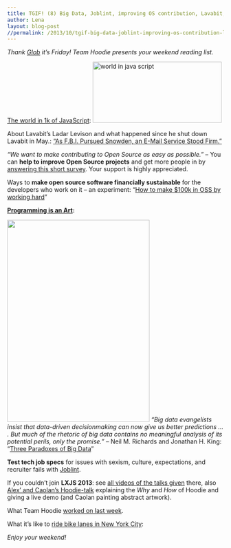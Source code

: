 ```yaml
---
title: TGIF! (8) Big Data, Joblint, improving OS contribution, Lavabit, LXJS
author: Lena
layout: blog-post
//permalink: /2013/10/tgif-big-data-joblint-improving-os-contribution-lavabit-lxjs/
---
```

*Thank [Glob][1] it’s Friday! Team Hoodie presents your weekend reading list.*

[The world in 1k of JavaScript][2]:
[<img class="alignnone size-medium wp-image-464" src="http://blog.hood.ie/wp-content/uploads/2013/09/Screen-Shot-2013-09-27-at-12.04.46-300x142.png" alt="world in java script" width="300" height="142" />][2]

About Lavabit&#8217;s Ladar Levison and what happened since he shut down Lavabit in May.: [&#8220;As F.B.I. Pursued Snowden, an E-Mail Service Stood Firm.&#8221;][3]

*&#8220;We want to make contributing to Open Source as easy as possible.&#8221;* – You can **help to improve Open Source projects** and get more people in by [answering this short survey][4]. Your support is highly appreciated. <!--more-->

Ways to **make open source software financially sustainable** for the developers who work on it &#8211; an experiment: &#8220;[How to make $100k in OSS by working hard][5]&#8221;

**[Programming is an Art][6]:**

[<img class="alignnone  wp-image-479" src="http://blog.hood.ie/wp-content/uploads/2013/10/programming-art-331x470.jpg" alt="" width="331" height="470" />][6]
*&#8220;Big data evangelists insist that data-driven decisionmaking can now give us better predictions &#8230; . But much of the rhetoric of big data contains no meaningful analysis of its potential perils, only the promise.&#8221;* – Neil M. Richards and Jonathan H. King: &#8220;[Three Paradoxes of Big Data][7]&#8221;

**Test tech job specs** for issues with sexism, culture, expectations, and recruiter fails with [Joblint][8].

If you couldn&#8217;t join **LXJS 2013**: see [all videos of the talks given][9] there, also [Alex&#8217; and Caolan&#8217;s Hoodie-talk][10] explaining the *Why* and *How* of Hoodie and giving a live demo (and Caolan painting abstract artwork).

What Team Hoodie [worked on last week][11].

What it&#8217;s like to [ride bike lanes in New York City][12]:



*Enjoy your weekend!*

 [1]: https://www.youtube.com/watch?v=3Wsj0fAuzBs
 [2]: http://aem1k.com/world/
 [3]: http://www.nytimes.com/2013/10/03/us/snowdens-e-mail-provider-discusses-pressure-from-fbi-to-disclose-data.html?_r=1&
 [4]: http://goodfirstpatch.com/
 [5]: http://www.mikeperham.com/2013/10/01/how-to-make-100k-in-oss-by-working-hard/
 [6]: http://geek-and-poke.com/geekandpoke/2013/9/18/the-art-of-programming
 [7]: http://papers.ssrn.com/sol3/papers.cfm?abstract_id=2325537
 [8]: https://github.com/rowanmanning/joblint
 [9]: https://www.youtube.com/channel/UCiCGpqnkj9oRzPsJBql7pGw?feature=watch
 [10]: http://blog.hood.ie/2013/10/hoodie-at-lxjs-2013/
 [11]: http://weekly.hood.ie/2013/09/30.html
 [12]: http://www.youtube.com/watch?feature=player_embedded&v=bzE-IMaegzQ
